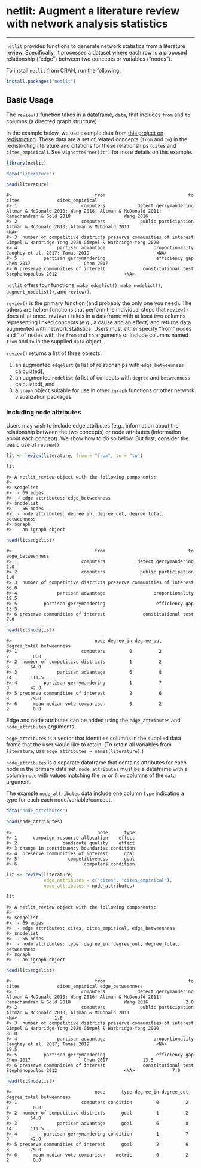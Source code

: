
<!-- README.md is generated from README.Rmd. Please edit that file -->

# netlit: Augment a literature review with network analysis statistics

------------------------------------------------------------------------

`netlit` provides functions to generate network statistics from a
literature review. Specifically, it processes a dataset where each row
is a proposed relationship (“edge”) between two concepts or variables
(“nodes”).

To install `netlit` from CRAN, run the following:

``` r
install.packages("netlit")
```

## Basic Usage

The `review()` function takes in a dataframe, `data`, that includes
`from` and `to` columns (a directed graph structure).

In the example below, we use example data from [this project on
redistricting](https://github.com/judgelord/redistricting). These data
are a set of related concepts (`from` and `to`) in the redistricting
literature and citations for these relationships (`cites` and
`cites_empirical`). See `vignette("netlit")` for more details on this
example.

``` r
library(netlit)

data("literature")

head(literature)
```

    #>                               from                               to                                                                               cites              cites_empirical
    #> 1                        computers            detect gerrymandering Altman & McDonald 2010; Wang 2016; Altman & McDonald 2011; Ramachandran & Gold 2018                    Wang 2016
    #> 2                        computers             public participation                                      Altman & McDonald 2010; Altman & McDonald 2011                         <NA>
    #> 3  number of competitive districts preserve communities of interest                                                        Gimpel & Harbridge-Yong 2020 Gimpel & Harbridge-Yong 2020
    #> 4               partisan advantage                  proportionality                                                     Caughey et al. 2017; Tamas 2019                         <NA>
    #> 5          partisan gerrymandering                   efficiency gap                                                                           Chen 2017                    Chen 2017
    #> 6 preserve communities of interest              constitutional test                                                                 Stephanopoulos 2012                         <NA>

`netlit` offers four functions: `make_edgelist()`, `make_nodelist()`,
`augment_nodelist()`, and `review()`.

`review()` is the primary function (and probably the only one you need).
The others are helper functions that perform the individual steps that
`review()` does all at once. `review()` takes in a dataframe with at
least two columns representing linked concepts (e.g., a cause and an
effect) and returns data augmented with network statistics. Users must
either specify “from” nodes and “to” nodes with the `from` and `to`
arguments or include columns named `from` and `to` in the supplied
`data` object.

`review()` returns a list of three objects:

1.  an augmented `edgelist` (a list of relationships with
    `edge_betweenness` calculated),
2.  an augmented `nodelist` (a list of concepts with `degree` and
    `betweenness` calculated), and
3.  a `graph` object suitable for use in other `igraph` functions or
    other network visualization packages.

### Including node attributes

Users may wish to include edge attributes (e.g., information about the
relationship between the two concepts) or node attributes (information
about each concept). We show how to do so below. But first, consider the
basic use of `review()`:

``` r
lit <- review(literature, from = "from", to = "to")

lit
```

    #> A netlit_review object with the following components:
    #> 
    #> $edgelist
    #>  - 69 edges
    #>  - edge attributes: edge_betweenness
    #> $nodelist
    #>  - 56 nodes
    #>  - node attributes: degree_in, degree_out, degree_total, betweenness
    #> $graph
    #>    an igraph object

``` r
head(lit$edgelist)
```

    #>                               from                               to edge_betweenness
    #> 1                        computers            detect gerrymandering              2.0
    #> 2                        computers             public participation              1.0
    #> 3  number of competitive districts preserve communities of interest             86.0
    #> 4               partisan advantage                  proportionality             19.5
    #> 5          partisan gerrymandering                   efficiency gap             13.5
    #> 6 preserve communities of interest              constitutional test              7.0

``` r
head(lit$nodelist)
```

    #>                               node degree_in degree_out degree_total betweenness
    #> 1                        computers         0          2            2         0.0
    #> 2  number of competitive districts         1          2            3        64.0
    #> 3               partisan advantage         6          8           14       111.5
    #> 4          partisan gerrymandering         1          7            8        42.0
    #> 5 preserve communities of interest         2          6            8        79.0
    #> 6      mean-median vote comparison         0          2            2         0.0

Edge and node attributes can be added using the `edge_attributes` and
`node_attributes` arguments.

`edge_attributes` is a vector that identifies columns in the supplied
data frame that the user would like to retain. (To retain all variables
from `literature`, use `edge_attributes = names(literature)`.)

`node_attributes` is a separate dataframe that contains attributes for
each node in the primary data set. `node_attributes` must be a dataframe
with a column `node` with values matching the `to` or `from` columns of
the `data` argument.

The example `node_attributes` data include one column `type` indicating
a type for each each node/variable/concept.

``` r
data("node_attributes")

head(node_attributes)
```

    #>                                node      type
    #> 1      campaign resource allocation    effect
    #> 2                 candidate quality    effect
    #> 3 change in constituency boundaries condition
    #> 4  preserve communities of interest      goal
    #> 5                   competitiveness      goal
    #> 6                         computers condition

``` r
lit <- review(literature,
              edge_attributes = c("cites", "cites_empirical"),
              node_attributes = node_attributes)

lit
```

    #> A netlit_review object with the following components:
    #> 
    #> $edgelist
    #>  - 69 edges
    #>  - edge attributes: cites, cites_empirical, edge_betweenness
    #> $nodelist
    #>  - 56 nodes
    #>  - node attributes: type, degree_in, degree_out, degree_total, betweenness
    #> $graph
    #>    an igraph object

``` r
head(lit$edgelist)
```

    #>                               from                               to                                                                               cites              cites_empirical edge_betweenness
    #> 1                        computers            detect gerrymandering Altman & McDonald 2010; Wang 2016; Altman & McDonald 2011; Ramachandran & Gold 2018                    Wang 2016              2.0
    #> 2                        computers             public participation                                      Altman & McDonald 2010; Altman & McDonald 2011                         <NA>              1.0
    #> 3  number of competitive districts preserve communities of interest                                                        Gimpel & Harbridge-Yong 2020 Gimpel & Harbridge-Yong 2020             86.0
    #> 4               partisan advantage                  proportionality                                                     Caughey et al. 2017; Tamas 2019                         <NA>             19.5
    #> 5          partisan gerrymandering                   efficiency gap                                                                           Chen 2017                    Chen 2017             13.5
    #> 6 preserve communities of interest              constitutional test                                                                 Stephanopoulos 2012                         <NA>              7.0

``` r
head(lit$nodelist)
```

    #>                               node      type degree_in degree_out degree_total betweenness
    #> 1                        computers condition         0          2            2         0.0
    #> 2  number of competitive districts      goal         1          2            3        64.0
    #> 3               partisan advantage      goal         6          8           14       111.5
    #> 4          partisan gerrymandering condition         1          7            8        42.0
    #> 5 preserve communities of interest      goal         2          6            8        79.0
    #> 6      mean-median vote comparison    metric         0          2            2         0.0
